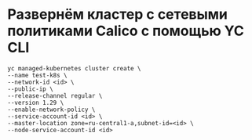 # Развернём кластер с сетевыми политиками Calico с помощью YC CLI
```
yc managed-kubernetes cluster create \
--name test-k8s \
--network-id <id> \
--public-ip \
--release-channel regular \
--version 1.29 \
--enable-network-policy \
--service-account-id <id> \
--master-location zone=ru-central1-a,subnet-id=<id> \
--node-service-account-id <id>
```
